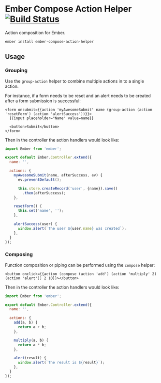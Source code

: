 # Ember Compose Action Helper [![Build Status](https://travis-ci.org/rtablada/ember-compose-action-helper.svg?branch=master)](https://travis-ci.org/rtablada/ember-compose-action-helper)

Action composition for Ember.

```bash
ember install ember-compose-action-helper
```

## Usage


### Grouping

Use the `group-action` helper to combine multiple actions in to a single action.

For instance, if a form needs to be reset and an alert needs to be created after a form submission is successful:

```htmlbars
<form onsubmit={{action 'myAwesomeSubmit' name (group-action (action 'resetForm') (action 'alertSuccess'))}}>
  {{input placeholder="Name" value=name}}

  <button>Submit</button>
</form>
```

Then in the controller the action handlers would look like:

```js
import Ember from 'ember';

export default Ember.Controller.extend({
  name: '',

  actions: {
    myAwesomeSubmit(name, afterSuccess, ev) {
      ev.preventDefault();

      this.store.createRecord('user', {name}).save()
        .then(afterSuccess);
    },

    resetForm() {
      this.set('name', '');
    },

    alertSuccess(user) {
      window.alert(`The user ${user.name} was created`);
    },
  }
});
```

### Composing

Function composition or piping can be performed using the `compose` helper:

```htmlbars
<button onclick={{action (compose (action 'add') (action 'multiply' 2) (action 'alert')) 2 10}}></button>
```

Then in the controller the action handlers would look like:

```js
import Ember from 'ember';

export default Ember.Controller.extend({
  name: '',

  actions: {
    add(a, b) {
      return a + b;
    },

    multiply(a, b) {
      return a * b;
    },

    alert(result) {
      window.alert(`The result is ${result}`);
    },
  }
});
```
